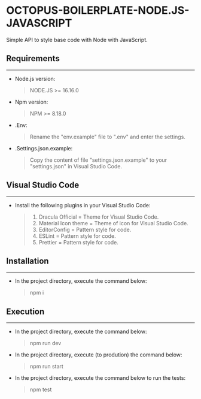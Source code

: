 # OCTOPUS-BOILERPLATE-NODE.JS-JAVASCRIPT

Simple API to style base code with Node with JavaScript.

## Requirements

---

- Node.js version:

  > NODE.JS >= 16.16.0

- Npm version:

  > NPM >= 8.18.0

- .Env:

  > Rename the "env.example" file to ".env" and enter the settings.

- .Settings.json.example:
  > Copy the content of file "settings.json.example" to your
  > "settings.json" in Visual Studio Code.

## Visual Studio Code

---

- Install the following plugins in your Visual Studio Code:

  > 1. Dracula Official = Theme for Visual Studio Code.
  > 2. Material Icon theme = Theme of icon for Visual Studio Code.
  > 3. EditorConfig = Pattern style for code.
  > 4. ESLint = Pattern style for code.
  > 5. Prettier = Pattern style for code.

## Installation

---

- In the project directory, execute the command below:
  > npm i

## Execution

---

- In the project directory, execute the command below:

  > npm run dev

- In the project directory, execute (to prodution) the command below:

  > npm run start

- In the project directory, execute the command below to run the tests:
  > npm test
